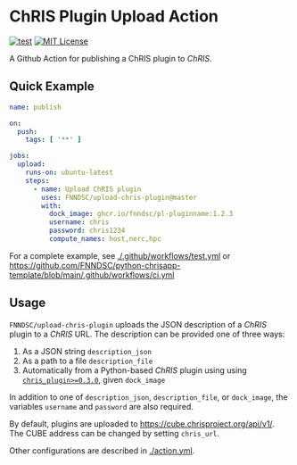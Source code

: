 # ChRIS Plugin Upload Action

[![test](https://github.com/FNNDSC/upload-chris-plugin/actions/workflows/test.yml/badge.svg)](https://github.com/FNNDSC/upload-chris-plugin/actions/workflows/test.yml)
[![MIT License](https://img.shields.io/github/license/fnndsc/upload-chris-plugin)](https://github.com/FNNDSC/upload-chris-plugin/blob/main/LICENSE)

A Github Action for publishing a ChRIS plugin to _ChRIS_.

## Quick Example

```yaml
name: publish

on:
  push:
    tags: [ '**' ]

jobs:
  upload:
    runs-on: ubuntu-latest
    steps:
      - name: Upload ChRIS plugin
        uses: FNNDSC/upload-chris-plugin@master
        with:
          dock_image: ghcr.io/fnndsc/pl-pluginname:1.2.3
          username: chris
          password: chris1234
          compute_names: host,nerc,hpc
```

For a complete example, see [./.github/workflows/test.yml](./.github/workflows/test.yml) or
https://github.com/FNNDSC/python-chrisapp-template/blob/main/.github/workflows/ci.yml

## Usage

`FNNDSC/upload-chris-plugin` uploads the JSON description of a _ChRIS_ plugin to a _ChRIS_ URL.
The description can be provided one of three ways:

1. As a JSON string `description_json`
2. As a path to a file `description_file`
3. Automatically from a Python-based _ChRIS_ plugin using using [`chris_plugin>=0.3.0`](https://pypi.org/project/chris-plugin/), given `dock_image`

In addition to one of `description_json`, `description_file`, or `dock_image`,
the variables `username` and `password` are also required.

By default, plugins are uploaded to https://cube.chrisproject.org/api/v1/.
The CUBE address can be changed by setting `chris_url`.

Other configurations are described in [./action.yml](./action.yml).
